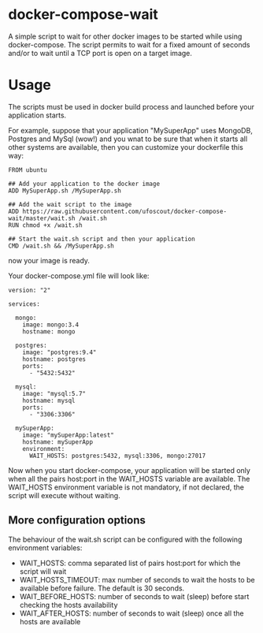 # docker-compose-wait
A simple script to wait for other docker images to be started while using docker-compose.
The script permits to wait for a fixed amount of seconds and/or to wait until a TCP port is open on a target image.

# Usage
The scripts must be used in docker build process and launched before your application starts.

For example, suppose that your application "MySuperApp" uses MongoDB, Postgres and MySql (wow!) and you wnat to be sure that when it starts all other systems are available, then you can customize your dockerfile this way:

```
FROM ubuntu

## Add your application to the docker image
ADD MySuperApp.sh /MySuperApp.sh

## Add the wait script to the image
ADD https://raw.githubusercontent.com/ufoscout/docker-compose-wait/master/wait.sh /wait.sh
RUN chmod +x /wait.sh

## Start the wait.sh script and then your application
CMD /wait.sh && /MySuperApp.sh
```

now your image is ready.

Your docker-compose.yml file will look like:

```
version: "2"

services:

  mongo:
    image: mongo:3.4
    hostname: mongo
  
  postgres:
    image: "postgres:9.4"
    hostname: postgres
    ports:
      - "5432:5432"

  mysql:
    image: "mysql:5.7"
    hostname: mysql
    ports:
      - "3306:3306"
      
  mySuperApp:
    image: "mySuperApp:latest"
    hostname: mySuperApp
    environment:
      WAIT_HOSTS: postgres:5432, mysql:3306, mongo:27017
```

Now when you start docker-compose, your application will be started only when all the pairs host:port in the WAIT_HOSTS variable are available.
The WAIT_HOSTS environment variable is not mandatory, if not declared, the script will execute without waiting.

## More configuration options
The behaviour of the wait.sh script can be configured with the following environment variables:
- WAIT_HOSTS: comma separated list of pairs host:port for which the script will wait
- WAIT_HOSTS_TIMEOUT: max number of seconds to wait the hosts to be available before failure. The default is 30 seconds.
- WAIT_BEFORE_HOSTS: number of seconds to wait (sleep) before start checking the hosts availability
- WAIT_AFTER_HOSTS: number of seconds to wait (sleep) once all the hosts are available


